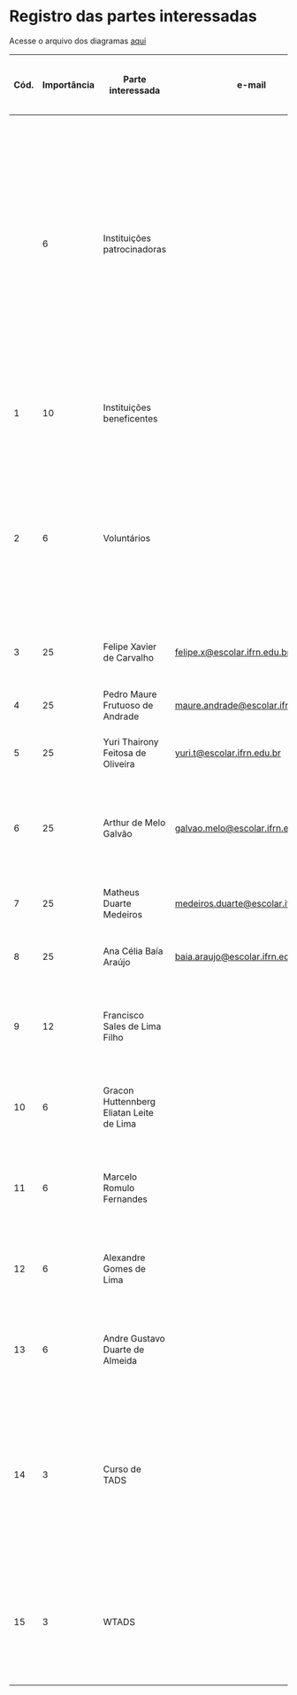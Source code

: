 # Registro das partes interessadas

Acesse o arquivo dos diagramas [aqui](https://docs.google.com/spreadsheets/d/1bQEd9BgfugNb3WgDsSXwzlCeNy89pIlBalAn9fP3HDA/edit?usp=sharing)

| Cód. | Importância | Parte interessada                        | e-mail                              | Celular     | Fone | Empresa | Função               | Principais responsabilidades                                      | Principais interesses / expectativas                                                                                                                                         | Poder na empresa | Interesse no projeto | Estratégias para ganhar mais suporte ou reduzir resistências                                                                                                                                                                                                                                                                                   | Comentários |
| ---- | ----------- | ---------------------------------------- | ----------------------------------- | ----------- | ---- | ------- | -------------------- | ----------------------------------------------------------------- | ---------------------------------------------------------------------------------------------------------------------------------------------------------------------------- | ---------------- | -------------------- | ---------------------------------------------------------------------------------------------------------------------------------------------------------------------------------------------------------------------------------------------------------------------------------------------------------------------------------------------- | ----------- |
|      | 6           | Instituições patrocinadoras              |                                     |             |      |         | Cliente/Patrocinador | Acessar a plataforma, patrocinar ações, interagir com usuários    | Visibilidade para suas ações de responsabilidade socioambiental, apoiando projetos e ações voluntárias pela plataforma QAjuda, seja com patrocínio direto ou outros recursos | 2-Baixo          | 3-Médio              | Instituir badges/selos como forma de gamificar/avaliar a participação em ações na plataforma; abrir espaços para propagandas e anúncios de empresas ligadas à promoção de ações sociais; fazer parceria com instituições para promover ações "oficiais" da plataforma, com parceiros de instituições interessadas em patrocinar esses eventos. |             |
| 1    | 10          | Instituições beneficentes                |                                     |             |      |         | Cliente              | Acessar a plataforma, participar de ações, interagir com usuários | Visibilidade para a instituição e suas ações, visando angariar mais recursos e voluntários ajudar para sua atuação                                                           | 2-Baixo          | 5-Muito Alto         | Instituir badges/selos como forma de gamificar/avaliar a participação em ações na plataforma.                                                                                                                                                                                                                                                  |             |
| 2    | 6           | Voluntários                              |                                     |             |      |         | Cliente              | Acessar a plataforma, participar de ações, interagir com usuários | Participar de ações voluntárias, promover ações voluntárias, conectar-se com outros usuários de uma mesma localidade, com mesmos interesses quanto ao trabalho voluntário    | 2-Baixo          | 3-Médio              | Integrar a plataforma com serviços de messageria/chats, outras redes sociais como instagram, whatsapp; instituir badges/selos e tarefas como forma de gamificar/avaliar a participação em ações na plataforma.                                                                                                                                 |             |
| 3    | 25          | Felipe Xavier de Carvalho                | felipe.x@escolar.ifrn.edu.br        | 31998347998 |      | QAjuda  | Desenvolvedor        | Administrar Banco de Dados, Backend                               | Entregar sistema funcional, aprender novas habilidades e passar na disciplina                                                                                                | 5-Muito Alto     | 5-Muito Alto         | Dividir tarefas de forma a não sobrecarregar a equipe                                                                                                                                                                                                                                                                                          |             |
| 4    | 25          | Pedro Maure Frutuoso de Andrade          | maure.andrade@escolar.ifrn.edu.br   | 8499998888  |      | QAjuda  | Desenvolvedor        | API, Frontend                                                     | Entregar sistema funcional, Me formar                                                                                                                                        | 5-Muito Alto     | 5-Muito Alto         | Dividir tarefas de forma a não sobrecarregar a equipe                                                                                                                                                                                                                                                                                          |             |
| 5    | 25          | Yuri Thairony Feitosa de Oliveira        | yuri.t@escolar.ifrn.edu.br          |             |      | QAjuda  | Desenvolvedor        | Frontend, Design                                                  | Entregar o sistema funcional e me formar nesse curso                                                                                                                         | 5-Muito Alto     | 5-Muito Alto         | Dividir tarefas de forma a não sobrecarregar a equipe                                                                                                                                                                                                                                                                                          |             |
| 6    | 25          | Arthur de Melo Galvão                    | galvao.melo@escolar.ifrn.edu.br     | 84981090590 |      | QAjuda  | Desenvolvedor        | Administrar Banco de Dados, Frontend                              | Entregar o sistema funcional, ter um bom relacionamento com a equipe, desenvolver novas habilidades e melhorar as já existentes                                              | 5-Muito Alto     | 5-Muito Alto         | Dividir tarefas de forma a não sobrecarregar a equipe                                                                                                                                                                                                                                                                                          |             |
| 7    | 25          | Matheus Duarte Medeiros                  | medeiros.duarte@escolar.ifrn.edu.br | 8499697070  |      | QAjuda  | Desenvolvedor        | Backend, banco de dados, API Master                               | Entregar sistema funcional, Me formar                                                                                                                                        | 5-Muito Alto     | 5-Muito Alto         | Dividir tarefas de forma a não sobrecarregar a equipe                                                                                                                                                                                                                                                                                          |             |
| 8    | 25          | Ana Célia Baía Araújo                    | baia.araujo@escolar.ifrn.edu.br     | 84988965736 |      | QAjuda  | Analista de projeto  | Documentação                                                      | Entregar sistema funcional, aprender novas habilidades e passar na disciplina                                                                                                | 5-Muito Alto     | 5-Muito Alto         | Dividir tarefas de forma a não sobrecarregar a equipe                                                                                                                                                                                                                                                                                          |             |
| 9    | 12          | Francisco Sales de Lima Filho            |                                     |             |      | IFRN    | Orientador           | Orientar sobre o projeto                                          | Auxiliar na resolução de dúvidas do grupo enquanto projeto                                                                                                                   | 3-Médio          | 4-Alto               | Dialogar com os alunos e outros professores em busca de ideias e soluções que agreguem ao projeto da equipe                                                                                                                                                                                                                                    |             |
| 10   | 6           | Gracon Huttennberg Eliatan Leite de Lima |                                     |             |      | IFRN    | Orientador           | Dialogar sobre dúvidas do projeto                                 | Auxiliar na resolução de dúvidas do grupo enquanto projeto                                                                                                                   | 2-Baixo          | 3-Médio              | Dialogar com os alunos e outros professores em busca de ideias e soluções que agreguem ao projeto da equipe                                                                                                                                                                                                                                    |             |
| 11   | 6           | Marcelo Romulo Fernandes                 |                                     |             |      | IFRN    | Orientador           | Dialogar sobre dúvidas do projeto                                 | Auxiliar na resolução de dúvidas do grupo enquanto projeto                                                                                                                   | 2-Baixo          | 3-Médio              | Dialogar com os alunos e outros professores em busca de ideias e soluções que agreguem ao projeto da equipe                                                                                                                                                                                                                                    |             |
| 12   | 6           | Alexandre Gomes de Lima                  |                                     |             |      | IFRN    | Orientador           | Dialogar sobre dúvidas do projeto                                 | Auxiliar na resolução de dúvidas do grupo enquanto projeto                                                                                                                   | 2-Baixo          | 3-Médio              | Dialogar com os alunos e outros professores em busca de ideias e soluções que agreguem ao projeto da equipe                                                                                                                                                                                                                                    |             |
| 13   | 6           | Andre Gustavo Duarte de Almeida          |                                     |             |      | IFRN    | Orientador           | Dialogar sobre dúvidas do projeto                                 | Auxiliar na resolução de dúvidas do grupo enquanto projeto                                                                                                                   | 2-Baixo          | 3-Médio              | Dialogar com os alunos e outros professores em busca de ideias e soluções que agreguem ao projeto da equipe                                                                                                                                                                                                                                    |             |
| 14   | 3           | Curso de TADS                            |                                     |             |      | IFRN    | Patrocinador         | Espaço para divulgação e formação para desenvolvimento do sistema | Fomentar o empreendedorismo e possibilitar a formação de conhecimentos dos discentes do curso                                                                                | 1-Muito baixo    | 3-Médio              | Aumentar a divulgação do curso em empresas e instituições de forma geral para maior apoio/ofertas das partes interessadas em conhecer/adquirir soluções em desenvolvimento pelos alunos de TADS                                                                                                                                                |             |
| 15   | 3           | WTADS                                    |                                     |             |      | IFRN    | Patrocinador         | Espaço para divulgação e formação para desenvolvimento do sistema | Dar espaço para exposição do trabalho para a comunidade do curso dentro do IFRN                                                                                              | 1-Muito baixo    | 3-Médio              | Aumentar a divulgação do evento para maior participação das partes interessadas em conhecer novas soluções em desenvolvimento pelos alunos de TADS                                                                                                                                                                                             |             |
